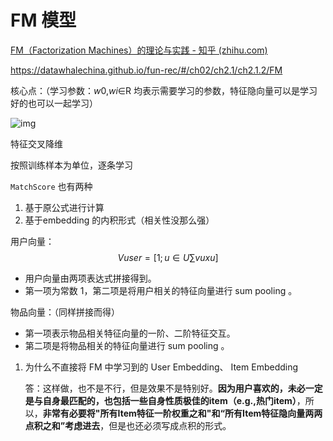 # FM 模型

[FM（Factorization Machines）的理论与实践 - 知乎 (zhihu.com)](https://zhuanlan.zhihu.com/p/50426292)

https://datawhalechina.github.io/fun-rec/#/ch02/ch2.1/ch2.1.2/FM



核心点：（学习参数：*w*0,*wi*∈R 均表示需要学习的参数，特征隐向量可以是学习好的也可以一起学习）

![img](https://pic3.zhimg.com/80/v2-1d9b69e9c56206b332328ef5959ff8ee_720w.webp)



特征交叉降维

按照训练样本为单位，逐条学习



`MatchScore` 也有两种

1. 基于原公式进行计算
2. 基于embedding 的内积形式（相关性没那么强）



用户向量：
$$
Vuser=[1;u∈U∑vuxu]
$$


- 用户向量由两项表达式拼接得到。
- 第一项为常数 1，第二项是将用户相关的特征向量进行 sum pooling 。

物品向量：（同样拼接而得）

- 第一项表示物品相关特征向量的一阶、二阶特征交互。
- 第二项是将物品相关的特征向量进行 sum pooling 。



1. 为什么不直接将 FM 中学习到的 User Embedding、 Item Embedding

   答：这样做，也不是不行，但是效果不是特别好。**因为用户喜欢的，未必一定是与自身最匹配的，也包括一些自身性质极佳的item（e.g.,热门item）**，所以，**非常有必要将"所有Item特征一阶权重之和"和“所有Item特征隐向量两两点积之和”考虑进去**，但是也还必须写成点积的形式。